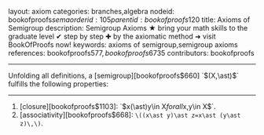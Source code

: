 layout: axiom
categories: branches,algebra
nodeid: bookofproofs$sema
orderid: 105
parentid: bookofproofs$120
title: Axioms of Semigroup
description: Semigroup Axioms ★ bring your math skills to the graduate level ✔ step by step ✚ by the axiomatic method ➜ visit BookOfProofs now!
keywords: axioms of semigroup,semigroup axioms
references: bookofproofs$577,bookofproofs$6735
contributors: bookofproofs

---

Unfolding all definitions, a [semigroup][bookofproofs$660] `$(X,\ast)$` fulfills the following properties:

---

1. [closure][bookofproofs$1103]: `$x(\ast)y\in X$` for all  `$x,y\in X$`.
2. [associativity][bookofproofs$668]: `\((x\ast y)\ast z=x\ast (y\ast z)\,\)`. 